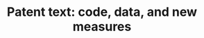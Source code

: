 ---
layout: default
api_or_bulk_downloads: Bulk
citation: 'Arts S, Hou J, Gomez JC. (2020). Natural language processing to identify
  the creation and impact of new technologies in patent text: code, data, and new
  measures. Forthcoming Research Policy. (https://doi.org/10.1016/j.respol.2020.104144)'
code: https://github.com/sam-arts/respol_patents_code
datasets_and_publications_using_this_dataset: 'Arts S, Hou J, Gomez JC. (2020). Natural
  language processing to identify the creation and impact of new technologies in patent
  text: code, data, and new measures. Forthcoming Research Policy. (https://doi.org/10.1016/j.respol.2020.104144)'
description: Different open access data files related to the text of USPTO patent
  documents, including 1) for each US patent a list of processed, cleaned and stemmed
  keywords, 2) for each patent a list of the 1,000 most similar patents (based on
  cosine similarity) from the entire population of US patents, 3) for each US patent
  the average cosine similarity with all prior patents from the previous 5 years,
  and the average cosine similarity with all later patents in the following 5 years,
  4) each new keyword (unigram), bigram (sequence of two adjacent keywords), trigram,
  and pairwise keyword combination introduced for the first time in history by a US
  patent, the number of the patent introducing it for the first time, and the total
  number of patents from the entire population using these new keywords, bigrams,
  trigrams, and new keyword combinations.
documentation: https://zenodo.org/record/3515985
doi: https://doi.org/10.5281/zenodo.3515985
error_metrics: 'Yes'
last_edit: Thu, 12 May 2022 16:43:59 GMT
location: https://zenodo.org/record/3515985
maintained_by: Sam Arts
related_publications: 'Arts S, Hou J, Gomez JC. (2020). Natural language processing
  to identify the creation and impact of new technologies in patent text: code, data,
  and new measures. Forthcoming Research Policy. (https://doi.org/10.1016/j.respol.2020.104144)'
shortname: patent_text_new_measures
superseded_by: Fri, 25 Feb 2022 23:35:52 GMT
tags:
- patent measures
- text
- natural language processing
- novelty
- impact
- USPTO
- technological progress
terms_of_use: Open Data Commons Attribution License v1.0
timeframe: 1969-2018
title: 'Patent text: code, data, and new measures'
uuid: 44f33a6f-5099-4481-abed-af9aadf0bd4f
versioning: 'Yes'
---